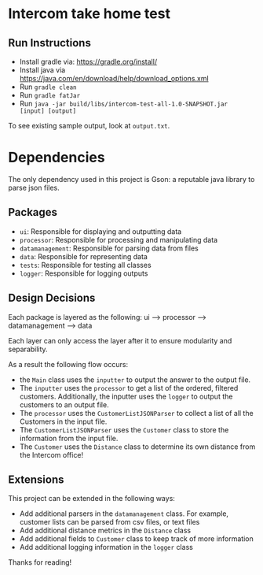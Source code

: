 # Intercom take home test

## Run Instructions

- Install gradle via: https://gradle.org/install/
- Install java via https://java.com/en/download/help/download_options.xml
- Run `gradle clean`
- Run `gradle fatJar`
- Run `java -jar build/libs/intercom-test-all-1.0-SNAPSHOT.jar [input] [output]`

To see existing sample output, look at `output.txt`.

# Dependencies
The only dependency used in this project is Gson: a reputable java library to parse json files. 

## Packages

- `ui`: Responsible for displaying and outputting data
- `processor`: Responsible for processing and manipulating data
- `datamanagement`: Responsible for parsing data from files
- `data`: Responsible for representing data
- `tests`: Responsible for testing all classes
- `logger`: Responsible for logging outputs

## Design Decisions
Each package is layered as the following:
ui --> processor --> datamanagement --> data

Each layer can only access the layer after it to ensure modularity and separability.

As a result the following flow occurs:

- the `Main` class uses the `inputter` to output the answer to the output file.
- The `inputter` uses the `processor` to get a list of the ordered, filtered customers. Additionally, the inputter uses the `logger` to output the customers to an output file.
- The `processor` uses the `CustomerListJSONParser` to collect a list of all the Customers in the input file. 
- The `CustomerListJSONParser` uses the `Customer` class to store the information from the input file. 
- The `Customer` uses the `Distance` class to determine its own distance from the Intercom office!

## Extensions
This project can be extended in the following ways:

- Add additional parsers in the `datamanagement` class. For example, customer lists can be parsed from csv files, or text files
- Add additional distance metrics in the `Distance` class
- Add additional fields to `Customer` class to keep track of more information
- Add additional logging information in the `logger` class



Thanks for reading!



